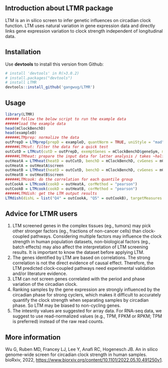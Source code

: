 ## Introduction about LTMR package
LTM is an in silico screen to infer genetic influences on circadian clock function. LTM uses natural variation in gene expression data and directly links gene expression variation to clock strength independent of longitudinal data.

## Installation
Use **devtools** to install this version from Github:

  ```r
# install 'devtools' in R(>3.0.2)
# install.packages("devtools")
# install LTMR
devtools::install_github('gangwug/LTMR')
```

## Usage
```r
library(LTMR)
###### follow the below script to run the example data
######load the example data
head(mClockBenchD)
head(exampleD)
######LTMprep: normalize the data
outPrepD = LTMprep(prepD = exampleD, quantNorm = TRUE, uniStyle = "mad", removeLowQuant = 0.1, bluntLowQuant = 0.025, bluntHighQuant = 0.975)
######LTMcut: filter the data for a quick test
outCutD = LTMcut(cutD = outPrepD, exemptGenes = mClockBenchD$geneSym, minExp = 10, minFold = 1.5)
######LTMheat: prepare the input data for latter analysis / takes ~half an hour per run / parallel computing will use less time when set 'nCores' larger than 1
outHeatA = LTMheat(heatD = outCutD, benchD = mClockBenchD, cvGenes = mClockBenchD$geneSym, qnum = 4, nCores = 1, releaseNote = TRUE)
outHeatA = outHeatA$screen
outHeatB = LTMheat(heatD = outCutD, benchD = mClockBenchD, cvGenes = mClockBenchD$geneSym, qnum = 5, nCores = 1, releaseNote = TRUE)
outHeatB = outHeatB$screen
######LTMcook: do the correlation for each quantile group
outCookA = LTMcook(cookD = outHeatA, corMethod = "pearson")
outCookB = LTMcook(cookD = outHeatB, corMethod = "pearson")
######LTMdish: get the LTM output results
LTMdish(dishL = list("Q4" = outCookA, "Q5" = outCookB), targetMeasures = c("zmantel", "zncv"), fileName = "example_LTMdish.csv", outDir = "./" )
```
## Advice for LTMR users
1. LTM screened genes in the complex tissues (eg., tumors) may pick other stronger factors (eg., fractions of non-cancer cells) than clock-coupled pathways. Considering multiple factors may influence the clock strength in human population datasets, non-biological factors (eg., batch effects) may also affect the interpretation of LTM screening results. It is important to know the dataset before applying LTM. 
2. The genes identified by LTM are based on correlations. The strong correlation is not the direct evidence of causal effect. Therefore, the LTM predicted clock-coupled pathways need experimental validation and/or literature evidence. 
3. LTM can not screen genes correlated with the period and phase variation of the circadian clock. 
4. Ranking samples by the gene expression are strongly influenced by the circadian phase for strong cyclers, which makes it difficult to accurately quantify the clock strength when separating samples by circadian phase. So LTM may be biased to non-cycling genes.
5. The intesntiy values are suggested for array data. For RNA-seq data, we suggest to use read-normalized values (e.g., TPM, FPKM or RPKM; TPM is preferred) instead of the raw read counts. 

## More information

Wu G, Ruben MD, Francey LJ,  Lee Y, Anafi RC, Hogenesch JB. An in silico genome-wide screen for circadian clock strength in human samples. bioRxiv, 2022, https://www.biorxiv.org/content/10.1101/2022.05.10.491250v1.
